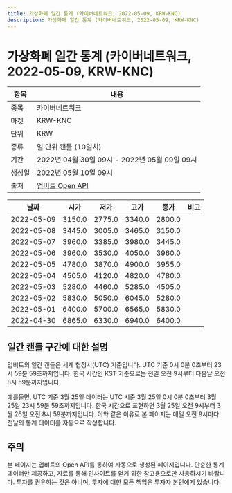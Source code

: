```yaml
---
title: 가상화폐 일간 통계 (카이버네트워크, 2022-05-09, KRW-KNC)
description: 가상화폐 일간 통계 (카이버네트워크, 2022-05-09, KRW-KNC)
---
```



가상화폐 일간 통계 (카이버네트워크, 2022-05-09, KRW-KNC)
===

|항목|내용|
|--|--|
|종목|카이버네트워크|
|마켓|KRW-KNC|
|단위|KRW|
|종류|일 단위 캔들 (10일치)|
|기간|2022년 04월 30일 09시 - 2022년 05월 09일 09시|
|생성일|2022년 05월 10일 09시|
|출처|[업비트 Open API](https://docs.upbit.com)|


|날짜|시가|저가|고가|종가|비고|
|--|--|--|--|--|--|
|2022-05-09|3150.0|2775.0|3340.0|2800.0|    |
|2022-05-08|3445.0|3005.0|3465.0|3150.0|    |
|2022-05-07|3960.0|3385.0|3980.0|3445.0|    |
|2022-05-06|3960.0|3530.0|4050.0|3960.0|    |
|2022-05-05|4780.0|3870.0|4900.0|3955.0|    |
|2022-05-04|4505.0|4120.0|4820.0|4780.0|    |
|2022-05-03|5280.0|4460.0|5285.0|4505.0|    |
|2022-05-02|5830.0|5050.0|6045.0|5280.0|    |
|2022-05-01|6400.0|5700.0|6565.0|5830.0|    |
|2022-04-30|6865.0|6330.0|6940.0|6400.0|    |


일간 캔들 구간에 대한 설명
---


업비트의 일간 캔들은 세계 협정시(UTC) 기준입니다. 
UTC 기준 0시 0분 0초부터 23시 59분 59초까지입니다. 
한국 시간인 KST 기준으로는 전일 오전 9시부터 다음날 오전 8시 59분까지입니다. 


예를들면, UTC 기준 3월 25일 데이터는 UTC 시준 3월 25일 0시 0분 0초부터 3월 25일 23시 59분 59초까지입니다. 
한국 시간으로 표현하면 3월 25일 오전 9시부터 3월 26일 오전 8시 59분까지입니다. 
이와 같은 이유로 본 페이지는 매일 오전 9시마다 전날의 통계 데이터를 자동으로 작성합니다. 


주의
---


본 페이지는 업비트의 Open API를 통하여 자동으로 생성된 페이지입니다. 
단순한 통계 데이터만 제공하고, 자료를 통해 인사이트를 얻기 위한 참고용으로만 사용하시기 바랍니다. 
투자를 권유하는 것은 아니며, 투자에 대한 모든 책임은 투자자 본인에게 있습니다. 

